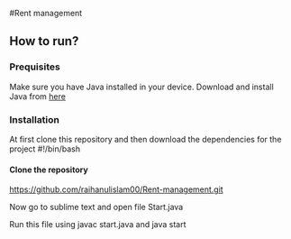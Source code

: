 #Rent management

## How to run?
### Prequisites
Make sure you have Java installed in your device. Download and install Java from [here](https://www.oracle.com/java/technologies/downloads/#jdk23-linux)
### Installation
At first clone this repository and then download the dependencies for the project
#!/bin/bash

#### Clone the repository
https://github.com/raihanulislam00/Rent-management.git

Now go to sublime text and open file Start.java

Run this file using javac start.java
and java start



